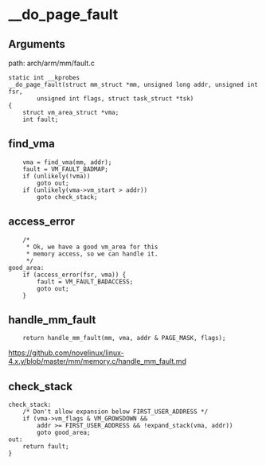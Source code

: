 __do_page_fault
========================================

Arguments
----------------------------------------

path: arch/arm/mm/fault.c
```
static int __kprobes
__do_page_fault(struct mm_struct *mm, unsigned long addr, unsigned int fsr,
        unsigned int flags, struct task_struct *tsk)
{
    struct vm_area_struct *vma;
    int fault;
```

find_vma
----------------------------------------

```
    vma = find_vma(mm, addr);
    fault = VM_FAULT_BADMAP;
    if (unlikely(!vma))
        goto out;
    if (unlikely(vma->vm_start > addr))
        goto check_stack;
```

access_error
----------------------------------------

```
    /*
     * Ok, we have a good vm_area for this
     * memory access, so we can handle it.
     */
good_area:
    if (access_error(fsr, vma)) {
        fault = VM_FAULT_BADACCESS;
        goto out;
    }
```

handle_mm_fault
----------------------------------------

```
    return handle_mm_fault(mm, vma, addr & PAGE_MASK, flags);
```

https://github.com/novelinux/linux-4.x.y/blob/master/mm/memory.c/handle_mm_fault.md

check_stack
----------------------------------------

```
check_stack:
    /* Don't allow expansion below FIRST_USER_ADDRESS */
    if (vma->vm_flags & VM_GROWSDOWN &&
        addr >= FIRST_USER_ADDRESS && !expand_stack(vma, addr))
        goto good_area;
out:
    return fault;
}
```